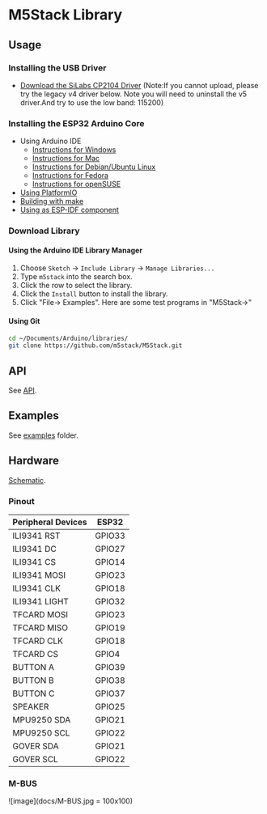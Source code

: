 # M5Stack Library

## Usage
### Installing the USB Driver
- [Download the SiLabs CP2104 Driver](https://www.silabs.com/community/interface/knowledge-base.entry.html/2017/01/10/legacy_os_softwarea-bgvU)
(Note:If you cannot upload, please try the legacy v4 driver below. Note you will need to uninstall the v5 driver.And try to use the low band: 115200)

### Installing the ESP32 Arduino Core
- Using Arduino IDE
  + [Instructions for Windows](docs/arduino-ide/windows.md)
  + [Instructions for Mac](docs/arduino-ide/mac.md)
  + [Instructions for Debian/Ubuntu Linux](docs/arduino-ide/debian_ubuntu.md)
  + [Instructions for Fedora](docs/arduino-ide/fedora.md)
  + [Instructions for openSUSE](docs/arduino-ide/opensuse.md)
- [Using PlatformIO](docs/platformio.md)
- [Building with make](docs/make.md)
- [Using as ESP-IDF component](docs/esp-idf_component.md)

### Download Library

#### Using the Arduino IDE Library Manager

1. Choose ```Sketch``` -> ```Include Library``` -> ```Manage Libraries...```
2. Type ```m5stack``` into the search box.
3. Click the row to select the library.
4. Click the ```Install``` button to install the library.
5. Click "File-> Examples". Here are some test programs in "M5Stack->"

#### Using Git
```sh
cd ~/Documents/Arduino/libraries/
git clone https://github.com/m5stack/M5Stack.git
```

## API
See [API](https://github.com/m5stack/M5Stack/blob/master/src/M5Stack.h#L19).

## Examples
See [examples](examples) folder.


## Hardware
[Schematic](https://github.com/m5stack/M5-hardware/blob/master/M5_Core_SCH(20171206).pdf).
### Pinout
Peripheral Devices | ESP32 
---|---
ILI9341 RST | GPIO33 
ILI9341 DC | GPIO27 
ILI9341 CS | GPIO14
ILI9341 MOSI | GPIO23
ILI9341 CLK | GPIO18
ILI9341 LIGHT | GPIO32
TFCARD MOSI | GPIO23
TFCARD MISO | GPIO19
TFCARD CLK | GPIO18
TFCARD CS | GPIO4
BUTTON A | GPIO39
BUTTON B | GPIO38
BUTTON C | GPIO37
SPEAKER | GPIO25
MPU9250 SDA | GPIO21
MPU9250 SCL | GPIO22
GOVER SDA | GPIO21
GOVER SCL | GPIO22

### M-BUS
![image](docs/M-BUS.jpg = 100x100)